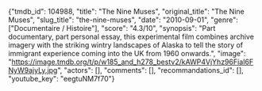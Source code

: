 {"tmdb_id": 104988, "title": "The Nine Muses", "original_title": "The Nine Muses", "slug_title": "the-nine-muses", "date": "2010-09-01", "genre": ["Documentaire / Histoire"], "score": "4.3/10", "synopsis": "Part documentary, part personal essay, this experimental film combines archive imagery with the striking wintry landscapes of Alaska to tell the story of immigrant experience coming into the UK from 1960 onwards.", "image": "https://image.tmdb.org/t/p/w185_and_h278_bestv2/kAWP4VjYhz96FiaI6FNyW9ajyLy.jpg", "actors": [], "comments": [], "recommandations_id": [], "youtube_key": "eegtuNM7f70"}